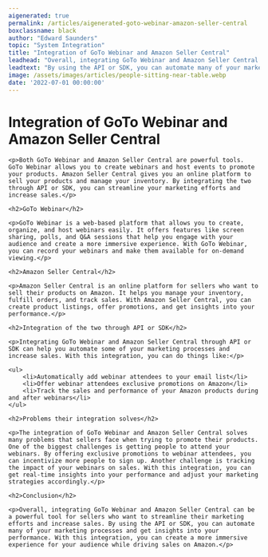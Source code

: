 ```yaml
---
aigenerated: true
permalink: /articles/aigenerated-goto-webinar-amazon-seller-central
boxclassname: black
author: "Edward Saunders"
topic: "System Integration"
title: "Integration of GoTo Webinar and Amazon Seller Central"
leadhead: "Overall, integrating GoTo Webinar and Amazon Seller Central can be a powerful tool for sellers who want to streamline their marketing efforts and increase sales"
leadtext: "By using the API or SDK, you can automate many of your marketing processes and get insights into your performance. With this integration, you can create a more immersive experience for your audience while driving sales on Amazon."
image: /assets/images/articles/people-sitting-near-table.webp
date: '2022-07-01 00:00:00'
---
```

<div class="arttext">	<h1>Integration of GoTo Webinar and Amazon Seller Central</h1>
	
	<p>Both GoTo Webinar and Amazon Seller Central are powerful tools. GoTo Webinar allows you to create webinars and host events to promote your products. Amazon Seller Central gives you an online platform to sell your products and manage your inventory. By integrating the two through API or SDK, you can streamline your marketing efforts and increase sales.</p>

	<h2>GoTo Webinar</h2>
	
	<p>GoTo Webinar is a web-based platform that allows you to create, organize, and host webinars easily. It offers features like screen sharing, polls, and Q&A sessions that help you engage with your audience and create a more immersive experience. With GoTo Webinar, you can record your webinars and make them available for on-demand viewing.</p>

	<h2>Amazon Seller Central</h2>
	
	<p>Amazon Seller Central is an online platform for sellers who want to sell their products on Amazon. It helps you manage your inventory, fulfill orders, and track sales. With Amazon Seller Central, you can create product listings, offer promotions, and get insights into your performance.</p>

	<h2>Integration of the two through API or SDK</h2>

	<p>Integrating GoTo Webinar and Amazon Seller Central through API or SDK can help you automate some of your marketing processes and increase sales. With this integration, you can do things like:</p>

	<ul>
		<li>Automatically add webinar attendees to your email list</li>
		<li>Offer webinar attendees exclusive promotions on Amazon</li>
		<li>Track the sales and performance of your Amazon products during and after webinars</li>
	</ul>

	<h2>Problems their integration solves</h2>

	<p>The integration of GoTo Webinar and Amazon Seller Central solves many problems that sellers face when trying to promote their products. One of the biggest challenges is getting people to attend your webinars. By offering exclusive promotions to webinar attendees, you can incentivize more people to sign up. Another challenge is tracking the impact of your webinars on sales. With this integration, you can get real-time insights into your performance and adjust your marketing strategies accordingly.</p>

	<h2>Conclusion</h2>

	<p>Overall, integrating GoTo Webinar and Amazon Seller Central can be a powerful tool for sellers who want to streamline their marketing efforts and increase sales. By using the API or SDK, you can automate many of your marketing processes and get insights into your performance. With this integration, you can create a more immersive experience for your audience while driving sales on Amazon.</p>

</div>